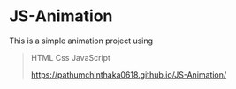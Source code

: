 # JS-Animation

This is a simple animation project using 
>HTML
>Css
>JavaScript
>
>https://pathumchinthaka0618.github.io/JS-Animation/
